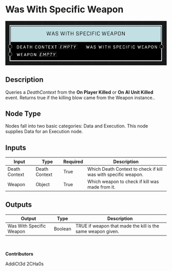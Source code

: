 # Was With Specific Weapon
![](../../../.gitbook/assets/was-with-specific-weapon.png)
## Description
Queries a *DeathContext* from the **On Player Killed** or **On AI Unit Killed** event. Returns true if the killing blow came from the Weapon instance..

## Node Type
Nodes fall into two basic categories: Data and Execution. This node supplies Data for an Execution node.

## Inputs
| Input            | Type             | Required | Description												    |
|------------------|------------------|----------|--------------------------------------------------------------|
| Death Context | Death Context | True | Which Death Context to check if kill was with specific weapon. |
| Weapon | Object | True | Which weapon to check if kill was made from it. |

## Outputs
| Output           | Type             | Description												     |
|------------------|------------------|--------------------------------------------------------------|
| Was With Specific Weapon | Boolean | TRUE if weapon that made the kill is the same weapon given. |

\
\
**Contributors**

AddiCt3d 2CHa0s
